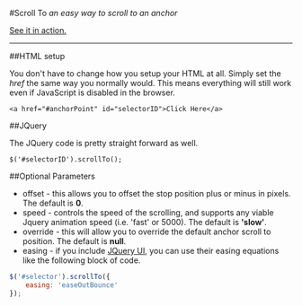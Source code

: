 #Scroll To
*an easy way to scroll to an anchor*

[See it in action.](http://individual11.github.io/Scroll-To/ "Scroll To Plugin")

* * *

##HTML setup

You don't have to change how you setup your HTML at all. Simply set the *href* the same way you normally would. This means everything will still work even if JavaScript is disabled in the browser.

	<a href="#anchorPoint" id="selectorID">Click Here</a>

##JQuery

The JQuery code is pretty straight forward as well.

	$('#selectorID').scrollTo();

##Optional Parameters

*	offset - this allows you to offset the stop position plus or minus in pixels. The default is __0__.
*	speed - controls the speed of the scrolling, and supports any viable Jquery animation speed (i.e. 'fast' or 5000). The default is __'slow'__. 
*	override - this will allow you to override the default anchor scroll to position. The default is __null__.
*	easing - if you include [JQuery UI](http://jqueryui.com/), you can use their easing equations like the following block of code.

```javascript
$('#selector').scrollTo({
	easing: 'easeOutBounce'
});
```